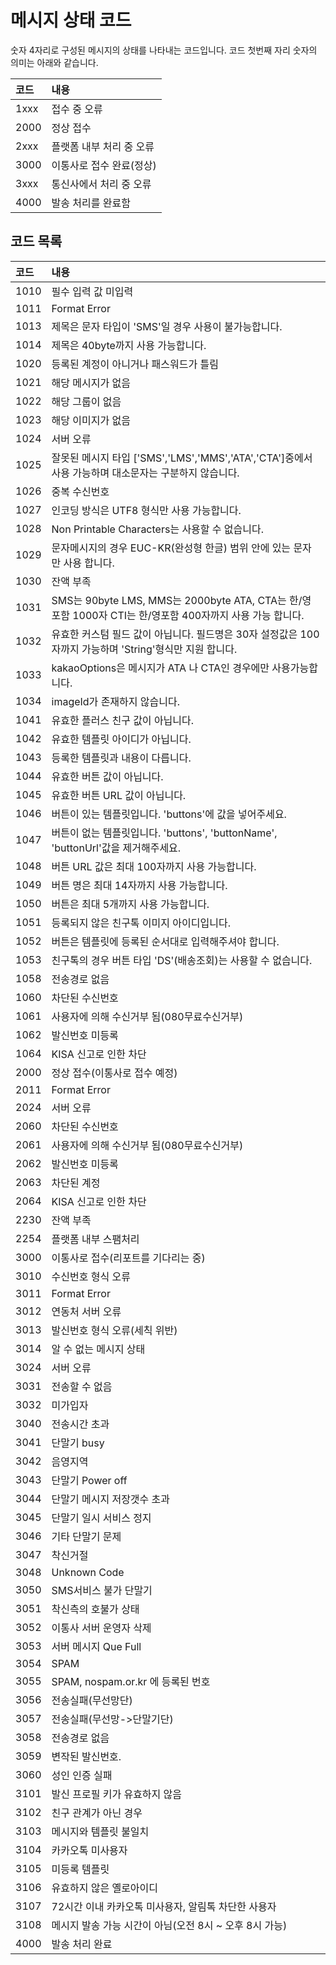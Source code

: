 # 메시지 상태 코드

숫자 4자리로 구성된 메시지의 상태를 나타내는 코드입니다. 코드 첫번째 자리 숫자의 의미는 아래와 같습니다.

| 코드 | 내용 |
| :--- | :--- |
| 1xxx | 접수 중 오류 |
| 2000 | 정상 접수 |
| 2xxx | 플랫폼 내부 처리 중 오류 |
| 3000 | 이통사로 접수 완료\(정상\) |
| 3xxx | 통신사에서 처리 중 오류 |
| 4000 | 발송 처리를 완료함 |

## 코드 목록

| 코드 | 내용 |
| :--- | :--- |
| 1010 | 필수 입력 값 미입력 |
| 1011 | Format Error |
| 1013 | 제목은 문자 타입이 'SMS'일 경우 사용이 불가능합니다. |
| 1014 | 제목은 40byte까지 사용 가능합니다. |
| 1020 | 등록된 계정이 아니거나 패스워드가 틀림 |
| 1021 | 해당 메시지가 없음 |
| 1022 | 해당 그룹이 없음 |
| 1023 | 해당 이미지가 없음 |
| 1024 | 서버 오류 |
| 1025 | 잘못된 메시지 타입 \['SMS','LMS','MMS','ATA','CTA'\]중에서 사용 가능하며 대소문자는 구분하지 않습니다. |
| 1026 | 중복 수신번호 |
| 1027 | 인코딩 방식은 UTF8 형식만 사용 가능합니다. |
| 1028 | Non Printable Characters는 사용할 수 없습니다. |
| 1029 | 문자메시지의 경우 EUC-KR\(완성형 한글\) 범위 안에 있는 문자만 사용 합니다. |
| 1030 | 잔액 부족 |
| 1031 | SMS는 90byte LMS, MMS는 2000byte ATA, CTA는 한/영포함 1000자 CTI는 한/영포함 400자까지 사용 가능 합니다. |
| 1032 | 유효한 커스텀 필드 값이 아닙니다. 필드명은 30자 설정값은 100자까지 가능하며 'String'형식만 지원 합니다. |
| 1033 | kakaoOptions은 메시지가 ATA 나 CTA인 경우에만 사용가능합니다. |
| 1034 | imageId가 존재하지 않습니다. |
| 1041 | 유효한 플러스 친구 값이 아닙니다. |
| 1042 | 유효한 템플릿 아이디가 아닙니다. |
| 1043 | 등록한 템플릿과 내용이 다릅니다. |
| 1044 | 유효한 버튼 값이 아닙니다. |
| 1045 | 유효한 버튼 URL 값이 아닙니다. |
| 1046 | 버튼이 있는 템플릿입니다. 'buttons'에 값을 넣어주세요. |
| 1047 | 버튼이 없는 템플릿입니다. 'buttons', 'buttonName', 'buttonUrl'값을 제거해주세요. |
| 1048 | 버튼 URL 값은 최대 100자까지 사용 가능합니다. |
| 1049 | 버튼 명은 최대 14자까지 사용 가능합니다. |
| 1050 | 버튼은 최대 5개까지 사용 가능합니다. |
| 1051 | 등록되지 않은 친구톡 이미지 아이디입니다. |
| 1052 | 버튼은 템플릿에 등록된 순서대로 입력해주셔야 합니다. |
| 1053 | 친구톡의 경우 버튼 타입 'DS'\(배송조회\)는 사용할 수 없습니다. |
| 1058 | 전송경로 없음 |
| 1060 | 차단된 수신번호 |
| 1061 | 사용자에 의해 수신거부 됨\(080무료수신거부\) |
| 1062 | 발신번호 미등록 |
| 1064 | KISA 신고로 인한 차단 |
| 2000 | 정상 접수\(이통사로 접수 예정\) |
| 2011 | Format Error |
| 2024 | 서버 오류 |
| 2060 | 차단된 수신번호 |
| 2061 | 사용자에 의해 수신거부 됨\(080무료수신거부\) |
| 2062 | 발신번호 미등록 |
| 2063 | 차단된 계정 |
| 2064 | KISA 신고로 인한 차단 |
| 2230 | 잔액 부족 |
| 2254 | 플랫폼 내부 스팸처리 |
| 3000 | 이통사로 접수\(리포트를 기다리는 중\) |
| 3010 | 수신번호 형식 오류 |
| 3011 | Format Error |
| 3012 | 연동처 서버 오류 |
| 3013 | 발신번호 형식 오류\(세칙 위반\) |
| 3014 | 알 수 없는 메시지 상태 |
| 3024 | 서버 오류 |
| 3031 | 전송할 수 없음 |
| 3032 | 미가입자 |
| 3040 | 전송시간 초과 |
| 3041 | 단말기 busy |
| 3042 | 음영지역 |
| 3043 | 단말기 Power off |
| 3044 | 단말기 메시지 저장갯수 초과 |
| 3045 | 단말기 일시 서비스 정지 |
| 3046 | 기타 단말기 문제 |
| 3047 | 착신거절 |
| 3048 | Unknown Code |
| 3050 | SMS서비스 불가 단말기 |
| 3051 | 착신측의 호불가 상태 |
| 3052 | 이통사 서버 운영자 삭제 |
| 3053 | 서버 메시지 Que Full |
| 3054 | SPAM |
| 3055 | SPAM, nospam.or.kr 에 등록된 번호 |
| 3056 | 전송실패\(무선망단\) |
| 3057 | 전송실패\(무선망-&gt;단말기단\) |
| 3058 | 전송경로 없음 |
| 3059 | 변작된 발신번호. |
| 3060 | 성인 인증 실패 |
| 3101 | 발신 프로필 키가 유효하지 않음 |
| 3102 | 친구 관계가 아닌 경우 |
| 3103 | 메시지와 템플릿 불일치 |
| 3104 | 카카오톡 미사용자 |
| 3105 | 미등록 템플릿 |
| 3106 | 유효하지 않은 옐로아이디 |
| 3107 | 72시간 이내 카카오톡 미사용자, 알림톡 차단한 사용자 |
| 3108 | 메시지 발송 가능 시간이 아님\(오전 8시 ~ 오후 8시 가능\) |
| 4000 | 발송 처리  완료 |



